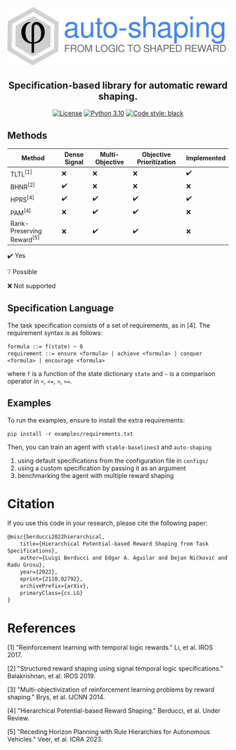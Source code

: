 [![Logo](docs/logo.svg)](https://github.com/luigiberducci/auto-shaping)

<h2 align="center">
Specification-based library for automatic reward shaping.
</h2>

<p align="center">
<a href="https://opensource.org/licenses/MIT"><img alt="License" src="https://img.shields.io/badge/License-MIT-yellow.svg"></a>
<a href="https://python.org"><img alt="Python 3.10" src="https://img.shields.io/badge/python-3.10-blue.svg"></a>
<a href="https://github.com/psf/black"><img alt="Code style: black" src="https://img.shields.io/badge/code%20style-black-000000.svg"></a>
</p>


## Methods
| Method                               | Dense Signal       | Multi-Objective     | Objective Prioritization | Implemented         |
|--------------------------------------|--------------------|---------------------|--------------------------|---------------------|
| TLTL<sup>[1]</sup>                   | :x:                | :x:                 | :x:                      | :heavy_check_mark:  |
| BHNR<sup>[2]</sup>                   | :heavy_check_mark: | :x:                 | :x:                      | :x:                 |
| HPRS<sup>[4]</sup>                   | :heavy_check_mark: | :heavy_check_mark:  | :heavy_check_mark:       | :heavy_check_mark:  |
| PAM<sup>[4]</sup>                    | :x:                | :heavy_check_mark:  | :heavy_check_mark:       | :x:                 |
| Rank-Preserving Reward<sup>[5]</sup> | :x:                | :heavy_check_mark:  | :heavy_check_mark:       | :x:                 |

:heavy_check_mark: Yes

:grey_question: Possible

:x: Not supported

## Specification Language
The task specification consists of a set of requirements, as in [4]. The requirement syntax is as follows:
```
formula ::= f(state) ~ 0
requirement ::= ensure <formula> | achieve <formula> | conquer <formula> | encourage <formula>
```

where `f` is a function of the state dictionary `state` 
and `~` is a comparison operator in `<`, `<=`, `>`, `>=`.

## Examples
To run the examples, ensure to install the extra requirements:
```
pip install -r examples/requirements.txt
```

Then, you can train an agent with `stable-baselines3` and `auto-shaping`
1. using default specifications from the configuration file in `configs/`
2. using a custom specification by passing it as an argument
3. benchmarking the agent with multiple reward shaping

# Citation
If you use this code in your research, please cite the following paper:
```
@misc{berducci2022hierarchical,
    title={Hierarchical Potential-based Reward Shaping from Task Specifications}, 
    author={Luigi Berducci and Edgar A. Aguilar and Dejan Ničković and Radu Grosu},
    year={2022},
    eprint={2110.02792},
    archivePrefix={arXiv},
    primaryClass={cs.LG}
}
```

# References
[1] "Reinforcement learning with temporal logic rewards." Li, et al. IROS 2017.

[2] "Structured reward shaping using signal temporal logic specifications." Balakrishnan, et al. IROS 2019.

[3] "Multi-objectivization of reinforcement learning problems by reward shaping." Brys, et al. IJCNN 2014.

[4] "Hierarchical Potential-based Reward Shaping." Berducci, et al. Under Review.

[5] "Receding Horizon Planning with Rule Hierarchies for Autonomous Vehicles." Veer, et al. ICRA 2023.

